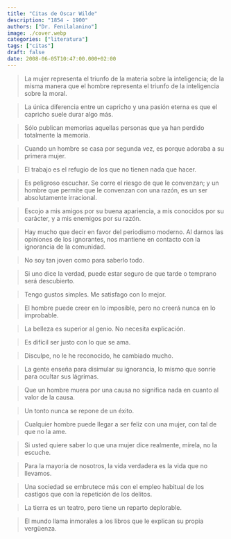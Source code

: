 ```yaml
---
title: "Citas de Oscar Wilde"
description: "1854 - 1900"
authors: ["Dr. Fenilalanino"]
image: ./cover.webp
categories: ["literatura"]
tags: ["citas"]
draft: false
date: 2008-06-05T10:47:00.000+02:00
---
```


> La mujer representa el triunfo de la materia sobre la inteligencia; de la misma manera que el hombre representa el triunfo de la inteligencia sobre la moral.

> La única diferencia entre un capricho y una pasión eterna es que el capricho suele durar algo más.

> Sólo publican memorias aquellas personas que ya han perdido totalmente la memoria.

> Cuando un hombre se casa por segunda vez, es porque adoraba a su primera mujer.

> El trabajo es el refugio de los que no tienen nada que hacer.

> Es peligroso escuchar. Se corre el riesgo de que le convenzan; y un hombre que permite que le convenzan con una razón, es un ser absolutamente irracional.

> Escojo a mis amigos por su buena apariencia, a mis conocidos por su carácter, y a mis enemigos por su razón.

> Hay mucho que decir en favor del periodismo moderno. Al darnos las opiniones de los ignorantes, nos mantiene en contacto con la ignorancia de la comunidad.

> No soy tan joven como para saberlo todo.

> Si uno dice la verdad, puede estar seguro de que tarde o temprano será descubierto.

> Tengo gustos simples. Me satisfago con lo mejor.

> El hombre puede creer en lo imposible, pero no creerá nunca en lo improbable.

> La belleza es superior al genio. No necesita explicación.

> Es difícil ser justo con lo que se ama.

> Disculpe, no le he reconocido, he cambiado mucho.

> La gente enseña para disimular su ignorancia, lo mismo que sonríe para ocultar sus lágrimas.

> Que un hombre muera por una causa no significa nada en cuanto al valor de la causa.

> Un tonto nunca se repone de un éxito.

> Cualquier hombre puede llegar a ser feliz con una mujer, con tal de que no la ame.

> Si usted quiere saber lo que una mujer dice realmente, mírela, no la escuche.

> Para la mayoría de nosotros, la vida verdadera es la vida que no llevamos.

> Una sociedad se embrutece más con el empleo habitual de los castigos que con la repetición de los delitos.

> La tierra es un teatro, pero tiene un reparto deplorable.

> El mundo llama inmorales a los libros que le explican su propia vergüenza.
